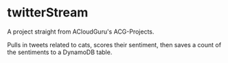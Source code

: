 # twitterStream
A project straight from ACloudGuru's ACG-Projects.

Pulls in tweets related to cats, scores their sentiment, then saves a count of the sentiments to a DynamoDB table.
